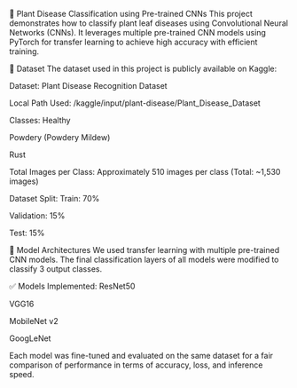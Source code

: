🌿 Plant Disease Classification using Pre-trained CNNs This project demonstrates how to classify plant leaf diseases using Convolutional Neural Networks (CNNs). It leverages multiple pre-trained CNN models using PyTorch for transfer learning to achieve high accuracy with efficient training.

📂 Dataset The dataset used in this project is publicly available on Kaggle:

Dataset: Plant Disease Recognition Dataset

Local Path Used: /kaggle/input/plant-disease/Plant_Disease_Dataset

Classes: Healthy

Powdery (Powdery Mildew)

Rust

Total Images per Class: Approximately 510 images per class (Total: ~1,530 images)

Dataset Split: Train: 70%

Validation: 15%

Test: 15%

🧠 Model Architectures We used transfer learning with multiple pre-trained CNN models. The final classification layers of all models were modified to classify 3 output classes.

✅ Models Implemented: ResNet50

VGG16

MobileNet v2

GoogLeNet

Each model was fine-tuned and evaluated on the same dataset for a fair comparison of performance in terms of accuracy, loss, and inference speed.
